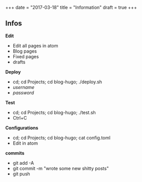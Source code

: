 +++
date = "2017-03-18"
title = "Information"
draft = true
+++
## Infos

**Edit**

- Edit all pages in atom
- Blog pages
- Fixed pages
- drafts

**Deploy**

- cd; cd Projects; cd blog-hugo; ./deploy.sh
- _username_
- _password_

**Test**

- cd; cd Projects; cd blog-hugo; ./test.sh
- Ctrl+C

**Configurations**

- cd; cd Projects; cd blog-hugo; cat config.toml
- Edit in atom

**commits**
- git add -A
- git commit -m "wrote some new shitty posts"
- git push
